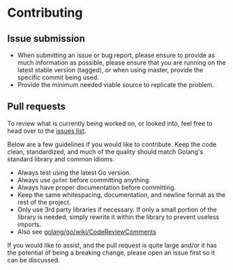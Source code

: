 # Contributing

## Issue submission

* When submitting an issue or bug report, please ensure to provide as much information as possible, please ensure that
  you are running on the latest stable version (tagged), or when using master, provide the specific commit being used.
* Provide the minimum needed viable source to replicate the problem.

## Pull requests

To review what is currently being worked on, or looked into, feel free to head over to the [issues list](../../issues).

Below are a few guidelines if you would like to contribute. Keep the code clean, standardized, and much of the quality
should match Golang's standard library and common idioms.

* Always test using the latest Go version.
* Always use `gofmt` before committing anything.
* Always have proper documentation before committing.
* Keep the same whitespacing, documentation, and newline format as the rest of the project.
* Only use 3rd party libraries if necessary. If only a small portion of the library is needed, simply rewrite it within
  the library to prevent useless imports.
* Also see [golang/go/wiki/CodeReviewComments](https://github.com/golang/go/wiki/CodeReviewComments)

If you would like to assist, and the pull request is quite large and/or it has the potential of being a breaking change,
please open an issue first so it can be discussed.
